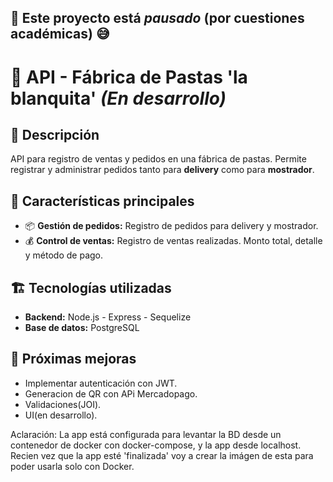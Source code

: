 
## 🚧 Este proyecto está _pausado_ (por cuestiones académicas) 😅
# 📌 API - Fábrica de Pastas 'la blanquita' ***(En desarrollo)***

## 📝 Descripción
API para registro de ventas y pedidos en una fábrica de pastas. Permite registrar y administrar pedidos tanto para **delivery** como para **mostrador**.

## 🚀 Características principales
- 📦 **Gestión de pedidos:** Registro de pedidos para delivery y mostrador.
- 💰 **Control de ventas:** Registro de ventas realizadas. Monto total, detalle y método de pago.

## 🏗️ Tecnologías utilizadas
- **Backend:** Node.js - Express - Sequelize
- **Base de datos:** PostgreSQL


## 📌 Próximas mejoras
- Implementar autenticación con JWT.
- Generacion de QR con APi Mercadopago.
- Validaciones(JOI).
- UI(en desarrollo).

Aclaración:
La app está configurada para levantar la BD desde un contenedor de docker con docker-compose, y
la app desde localhost.
Recien vez que la app esté 'finalizada' voy a crear la imágen de esta para poder usarla solo con Docker. 
